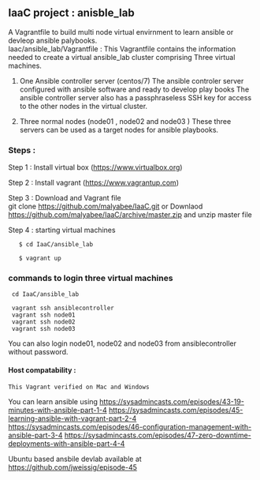 ## IaaC project : anisble_lab  
 A Vagrantfile to build multi node virtual envirnment to learn ansible or devleop ansible palybooks.  
 Iaac/ansible_lab/Vagrantfile  : This Vagrantfile contains the information needed to create a virtual ansible_lab cluster comprising Three virtual machines.
 

1. One Ansible controller  server (centos/7)
    The ansible controler server configured with ansible software and ready to develop play books
    The ansible controller server also has a passphraseless SSH key for access to the other nodes in the virtual cluster.

2. Three normal nodes (node01 , node02 and node03 )
     These three servers can be used as a target nodes for ansible playbooks. 


### Steps :  
  Step 1 :  Install virtual box (https://www.virtualbox.org)

  Step 2 :  Install vagrant  (https://www.vagrantup.com)

  Step 3 :  Download and  Vagrant file  
       git clone https://github.com/malyabee/IaaC.git 
          or 
       Downlaod https://github.com/malyabee/IaaC/archive/master.zip and unzip master file 
       

  Step 4  : starting virtual machines 

       $ cd IaaC/ansible_lab
 
       $ vagrant up

### commands to login three virtual machines
     cd IaaC/ansible_lab 

     vagrant ssh ansiblecontroller
     vagrant ssh node01
     vagrant ssh node02
     vagrant ssh node03
   You can also login node01, node02 and node03 from ansiblecontroller without password.


#### Host compatability :

    This Vagrant verified on Mac and Windows


You can learn ansible using
https://sysadmincasts.com/episodes/43-19-minutes-with-ansible-part-1-4
https://sysadmincasts.com/episodes/45-learning-ansible-with-vagrant-part-2-4
https://sysadmincasts.com/episodes/46-configuration-management-with-ansible-part-3-4
https://sysadmincasts.com/episodes/47-zero-downtime-deployments-with-ansible-part-4-4


Ubuntu based ansbile devlab available at  
https://github.com/jweissig/episode-45 
